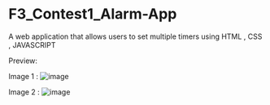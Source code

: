 # F3_Contest1_Alarm-App

A web application that allows users to set multiple timers using HTML , CSS , JAVASCRIPT

Preview:

Image 1 :
![image](https://github.com/Jeba3210/F3_Contest1_Alarm-App/assets/137270674/9ac98b58-9a03-4167-ab5e-577de850344c)

Image 2 :
![image](https://github.com/Jeba3210/F3_Contest1_Alarm-App/assets/137270674/092d3e1f-a59e-4a5c-8af3-29c1bf8ef320)

